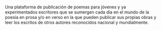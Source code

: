 Una plataforma de publicación de poemas para jóvenes y ya experimentados escritores que se sumergen cada día en el mundo de la poesía en prosa y/o en verso  en la que pueden publicar sus propias obras y leer los escritos de otros autores reconocidos nacional y mundialmente.
